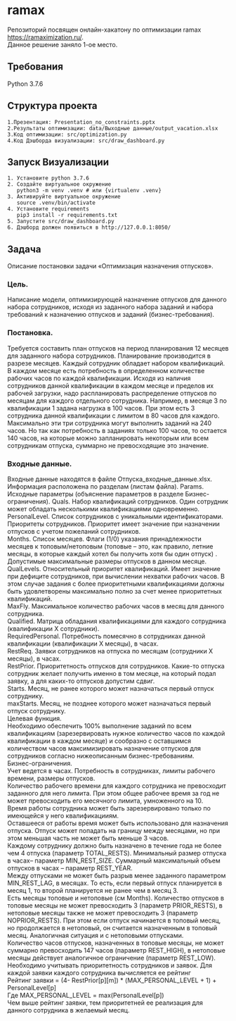 # ramax

Репозиторий посвящен онлайн-хакатону по оптимизации ramax https://ramaximization.ru/.  
Данное решение заняло 1-ое место.

## Требования

Python 3.7.6

## Структура проекта
    1.Презентация: Presentation_no_constraints.pptx 
    2.Результаты оптимизации: data/Выходные данные/output_vacation.xlsx
    3.Код оптимизации: src/optimization.py
    4.Код Дэшборда визуализации: src/draw_dashboard.py

## Запуск Визуализации

    1. Установите python 3.7.6
    2. Создайте виртуальное окружение 
       python3 -m venv .venv # или {virtualenv .venv}
    3. Активируйте виртуальное окружение
       source .venv/bin/activate
    4. Установите requirements
       pip3 install -r requirements.txt
    5. Запустите src/draw_dashboard.py
    6. Дэшборд должен появиться в http://127.0.0.1:8050/
 
## Задача
Описание постановки задачи «Оптимизация назначения отпусков». 

### Цель. 
Написание модели, оптимизирующей назначение отпусков для данного набора сотрудников, исходя из заданного набора заданий и набора требований к назначению отпусков и заданий (бизнес-требования).  
### Постановка.  
Требуется составить план отпусков на период планирования 12 месяцев для заданного набора сотрудников. Планирование производится в разрезе месяцев. Каждый сотрудник обладает набором квалификаций. В каждом месяце есть потребность в определенном количестве рабочих часов по каждой квалификации. Исходя из наличия сотрудников данной квалификации в каждом месяце и пределов их рабочей загрузки, надо распланировать распределение отпусков по месяцам для каждого отдельного сотрудника. Например, в месяце 3 по квалификации 1 задана нагрузка в 100 часов. При этом есть 3 сотрудника данной квалификации с лимитом в 80 часов для каждого. Максимально эти три сотрудника могут выполнить заданий на 240 часов. Но так как потребность в заданиях только 100 часов, то остается 140 часов, на которые можно запланировать некоторым или всем сотрудникам отпуска, суммарно не превосходящие это значение.  
### Входные данные.  
Входные данные находятся в файле Отпуска_входные_данные.xlsx. Информация расположена по разделам (листам файла). 
Params. Исходные параметры (объяснение параметров в разделе Бизнес-ограничения). 
Quals. Набор квалификаций сотрудников. Один сотрудник может обладать несколькими квалификациями одновременно.  
PersonalLevel. Список сотрудников с уникальными идентификаторами. Приоритеты сотрудников. Приоритет имеет значение при назначении отпусков с учетом пожеланий сотрудников.  
Months. Список месяцев. Флаги (1/0) указания принадлежности месяцев к топовым/нетоповым (топовые – это, как правило, летние месяцы, в которые каждый хотел бы получить хотя бы один отпуск) . Допустимые максимальные размеры отпусков в данном месяце.  
QualLevels. Относительный приоритет квалификаций. Имеет значение при дефиците сотрудников, при вычислении нехватки рабочих часов. В этом случае задания с более приоритетными квалификациями должны быть удовлетворены максимально полно за счет менее приоритетных квалификаций.  
MaxFly. Максимальное количество рабочих часов в месяц для данного сотрудника.  
Qualified. Матрица обладания квалификациями для каждого сотрудника (квалификации Х сотрудники).  
RequiredPersonal. Потребность помесячно в сотрудниках данной квалификации (квалификации Х месяцы), в часах.  
RestReq. Заявки сотрудников на отпуска по месяцам (сотрудники Х месяцы), в часах.  
RestPrior. Приоритетность отпусков для сотрудников. Какие-то отпуска сотрудник желает получить именно в том месяце, на который подал заявку, а для каких-то отпусков допустим сдвиг.  
Starts. Месяц, не ранее которого может назначаться первый отпуск сотруднику.  
maxStarts. Месяц, не позднее которого может назначаться первый отпуск сотруднику.  
Целевая функция.  
Необходимо обеспечить 100% выполнение заданий по всем квалификациям (зарезервировать нужное количество часов по каждой квалификации в каждом месяце) и сообразно с оставшимся количеством часов максимизировать назначение отпусков для сотрудников согласно нижеописанным бизнес-требованиям.  
Бизнес-ограничения.  
Учет ведется в часах. Потребность в сотрудниках, лимиты рабочего времени, размеры отпусков.  
Количество рабочего времени для каждого сотрудника не превосходит заданного для него лимита. При этом общее рабочее время за год не может превосходить его месячного лимита, умноженного на 10.  
Время работы сотрудника может быть зарезервировано только по имеющейся у него квалификацииям.  
Оставшееся от работы время может быть использовано для назначения отпуска. Отпуск может попадать на границу между месяцами, но при этом меньшая часть  не может быть меньше 3 часов.  
Каждому сотруднику должно быть назначено в течение года не более чем 4 отпуска (параметр TOTAL_RESTS). Минимальный размер отпуска в часах– параметр MIN_REST_SIZE. Суммарный максимальный объем отпусков в часах – параметр REST_YEAR.  
Между отпусками не может быть разрыв менее заданного параметром MIN_REST_LAG, в месяцах. То есть, если первый отпуск планируется в месяц 1, то второй планируется не ранее чем в месяц 3.  
Есть месяцы топовые и нетоповые (см Months). Количество отпусков в топовые месяцы не может превосходить 3 (параметр PRIOR_RESTS), в нетоповые месяцы также  не может превосходить 3 (параметр NOPRIOR_RESTS). При этом если отпуск начинается в топовый месяц, но продолжается в нетоповый, он считается назначенным в топовый месяц. Аналогичная ситуация и с нетоповыми отпусками.  
Количество часов отпусков, назначенных в топовые месяцы, не может суммарно превосходить 147 часов (параметр REST_HIGH), в нетоповые месяцы действует аналогичное ограничение (параметр REST_LOW).  
Необходимо учитывать приоритетность сотрудников и заявок. Для каждой заявки каждого сотрудника вычисляется ее рейтинг  
Рейтинг заявки = (4- RestPrior[p][m]) * (MAX_PERSONAL_LEVEL + 1) + PersonalLevel[p]  
Где MAX_PERSONAL_LEVEL = max(PersonalLevel[p])  	
Чем выше рейтинг заявки, тем приоритетней ее реализация для данного сотрудника в желаемый месяц.



